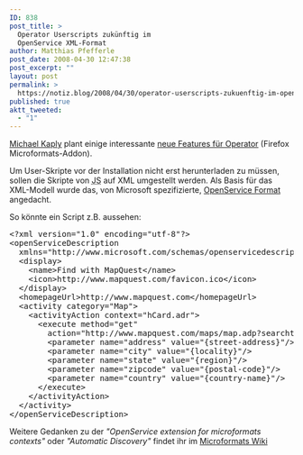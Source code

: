 ```yaml
---
ID: 838
post_title: >
  Operator Userscripts zukünftig im
  OpenService XML-Format
author: Matthias Pfefferle
post_date: 2008-04-30 12:47:38
post_excerpt: ""
layout: post
permalink: >
  https://notiz.blog/2008/04/30/operator-userscripts-zukuenftig-im-openservice-xml-format/
published: true
aktt_tweeted:
  - "1"
---
```

<span class="vcard"><a class="url fn" href="http://www.kaply.com/weblog/">Michael Kaply</a></span> plant einige interessante <a href="http://www.kaply.com/weblog/2008/04/29/update-on-activities-microformats-and-operator/">neue Features für Operator</a> (Firefox Microformats-Addon).

Um User-Skripte vor der Installation nicht erst herunterladen zu müssen, sollen die Skripte von <abbr title="Java Script">JS</abbr> auf XML umgestellt werden. Als Basis für das XML-Modell wurde das, von Microsoft spezifizierte, <a href="http://msdn.microsoft.com/en-us/library/cc304072(VS.85).aspx">OpenService Format</a> angedacht.

So könnte ein Script z.B. aussehen:

<pre class="code">&lt;?xml version="1.0" encoding="utf-8"?&gt;
&lt;openServiceDescription
  xmlns="http://www.microsoft.com/schemas/openservicedescription/1.0"&gt;
  &lt;display&gt;
    &lt;name&gt;Find with MapQuest&lt;/name&gt;
    &lt;icon&gt;http://www.mapquest.com/favicon.ico&lt;/icon&gt;
  &lt;/display&gt;
  &lt;homepageUrl&gt;http://www.mapquest.com&lt;/homepageUrl&gt;
  &lt;activity category="Map"&gt;
    &lt;activityAction context="hCard.adr"&gt;
      &lt;execute method="get"
        action="http://www.mapquest.com/maps/map.adp?searchtype=address"&gt;
        &lt;parameter name="address" value="{street-address}"/&gt;
        &lt;parameter name="city" value="{locality}"/&gt;
        &lt;parameter name="state" value="{region}"/&gt;
        &lt;parameter name="zipcode" value="{postal-code}"/&gt;
        &lt;parameter name="country" value="{country-name}"/&gt;
      &lt;/execute&gt;
    &lt;/activityAction&gt;
  &lt;/activity&gt;
&lt;/openServiceDescription&gt;</pre>

Weitere Gedanken zu der <em>"OpenService extension for microformats contexts"</em> oder <em>"Automatic Discovery"</em> findet ihr im <a href="http://microformats.org/wiki/OpenService_Extensions">Microformats Wiki</a>